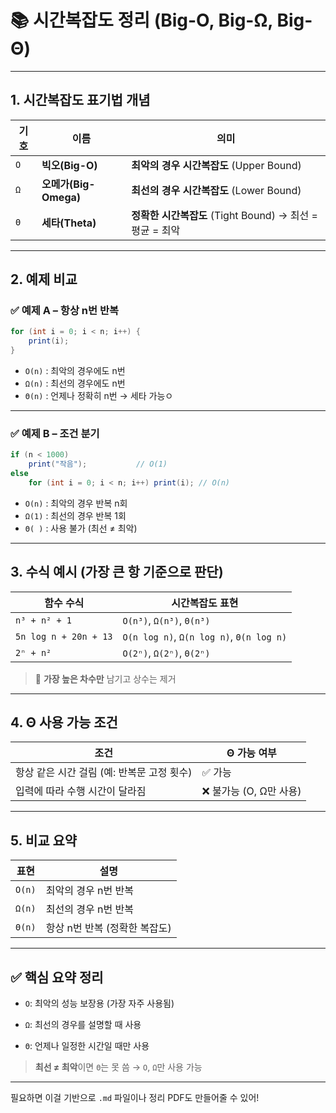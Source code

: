 # 📚 시간복잡도 정리 (Big-O, Big-Ω, Big-Θ)

---

## 1. 시간복잡도 표기법 개념

| 기호  | 이름                 | 의미                                         |
| --- | ------------------ | ------------------------------------------ |
| `O` | **빅오(Big-O)**      | **최악의 경우 시간복잡도** (Upper Bound)             |
| `Ω` | **오메가(Big-Omega)** | **최선의 경우 시간복잡도** (Lower Bound)             |
| `Θ` | **세타(Theta)**      | **정확한 시간복잡도** (Tight Bound) → 최선 = 평균 = 최악 |

---

## 2. 예제 비교

### ✅ 예제 A – 항상 n번 반복

```java
for (int i = 0; i < n; i++) {
    print(i);
}
```

- `O(n)` : 최악의 경우에도 n번
- `Ω(n)` : 최선의 경우에도 n번
- `Θ(n)` : 언제나 정확히 n번 → 세타 가능ㅇ

---

### ✅ 예제 B – 조건 분기

```java
if (n < 1000)
    print("작음");           // O(1)
else
    for (int i = 0; i < n; i++) print(i); // O(n)
```

- `O(n)` : 최악의 경우 반복 n회    
- `Ω(1)` : 최선의 경우 반복 1회    
- `Θ( )` : 사용 불가 (최선 ≠ 최악)    

---

## 3. 수식 예시 (가장 큰 항 기준으로 판단)

|함수 수식|시간복잡도 표현|
|---|---|
|`n³ + n² + 1`|`O(n³)`, `Ω(n³)`, `Θ(n³)`|
|`5n log n + 20n + 13`|`O(n log n)`, `Ω(n log n)`, `Θ(n log n)`|
|`2ⁿ + n²`|`O(2ⁿ)`, `Ω(2ⁿ)`, `Θ(2ⁿ)`|

> 🔸 **가장 높은 차수만** 남기고 상수는 제거

---

## 4. Θ 사용 가능 조건

|조건|Θ 가능 여부|
|---|---|
|항상 같은 시간 걸림 (예: 반복문 고정 횟수)|✅ 가능|
|입력에 따라 수행 시간이 달라짐|❌ 불가능 (O, Ω만 사용)|

---

## 5. 비교 요약

|표현|설명|
|---|---|
|`O(n)`|최악의 경우 n번 반복|
|`Ω(n)`|최선의 경우 n번 반복|
|`Θ(n)`|항상 n번 반복 (정확한 복잡도)|

---

## ✅ 핵심 요약 정리

- `O`: 최악의 성능 보장용 (가장 자주 사용됨)
    
- `Ω`: 최선의 경우를 설명할 때 사용
    
- `Θ`: 언제나 일정한 시간일 때만 사용
    

> **최선 ≠ 최악**이면 `Θ`는 못 씀 → `O`, `Ω`만 사용 가능

---

필요하면 이걸 기반으로 `.md` 파일이나 정리 PDF도 만들어줄 수 있어!